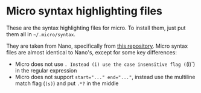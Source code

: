 # Micro syntax highlighting files

These are the syntax highlighting files for micro. To install them, just
put them all in `~/.micro/syntax`.

They are taken from Nano, specifically from [this repository](https://github.com/scopatz/nanorc).
Micro syntax files are almost identical to Nano's, except for some key differences:

* Micro does not use `. Instead (i) use the case insensitive flag (`(i)`) in the regular expression
* Micro does not support `start="..." end="..."`, instead use the multiline match flag (`(s)`) and put `.*?` in the middle
